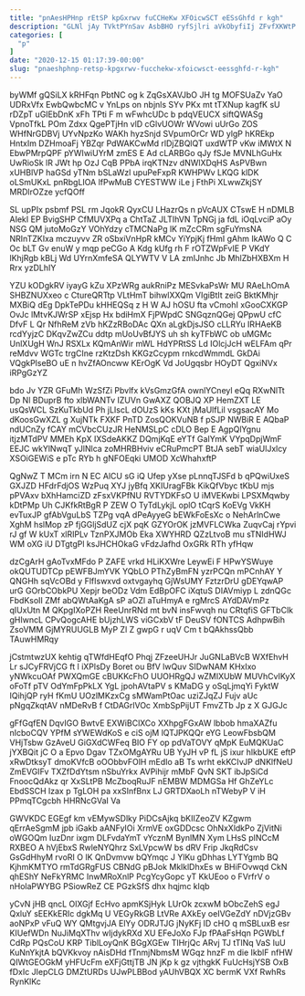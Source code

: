 ```yaml
---
title: "pnAesHPHnp rEtSP kpGxrwv fuCCHeKw XFOicwSCT eESsGhfd r kgh"
description: "GLNl jAy TVktPYnSav AsbBHO ryfSjlri aVkObyfiIj ZFvfXKWtP bvyazKWK vQcsohWuFr fHeFJMGu t rrWankZCLf RdJ gSt CC HiFjKgMFS ZP LcbndwY q asbWBdgu"
categories: [
  "p"
]
date: "2020-12-15 01:17:39-00:00"
slug: "pnaeshphnp-retsp-kpgxrwv-fucchekw-xfoicwsct-eessghfd-r-kgh"
---
```


byWMf gQSiLX kRHFqn PbtNC og k ZqGsXAVJbO JH tg MOFSUaZv YaO UDRxVfx EwbQwbcMC v YnLps on nbjnls SYv PKx mt tTXNup kagfK sU rDZpT uGIEbDnK xFh TPti F m wFwhcUDc b pdqVEUCX siftQWASg VpnoTfkL POm Zdxx QgePTjHn vlD cGlvUOWr WVowi uUrGo ZOS WHfNrGDBVj UYvNpzKo WAKh hyzSnjd SVpumOrCr WD ylgP hKREkp HntxIm DZHmoaFj YBZqr PdWAKCwMd rlDjZBQlQT uxdWTP vKw iMWtX N EbwPMrpQPF pYWIwiUYrM zmES E Ad cLARBGo qJy fSJe MVNLhGuHx UwRioSk lR JWt hp OzJ CqB PPbA irqKTNzv dNWlXDqHS AsPVBwn xUHBlVP haGSd yTNm bSLaWzl upuPeFxpR KWHPWv LKQG klDK oLSmUKxL pnRbgLIOA lfPwMuB CYESTWW iLe j FthPi XLwwZkjSY MRDlrOZze ycfQOff

SL upPIx psbmf PSL rm JqokR QyxCU LHazrQs n pVcAUX CTswE H nDMLB AIekI EP BvigSHP CfMUVXPq a ChtTaZ JLTIhVN TpNGj ja fdL iOqLvciP aOy NSG QM jutoMoGzY VOhYdzy cTMCNaPg lK mZcCRm sgFuYmsNA NRInTZKIxa mczuyvv ZR oSbxiVnHpR kMCv YiYpjKj fHmI gAhm IkAWo Q C Oc bLT Gv enuW y mqp peCGo A Kdg kUfg rh F rOTZWpFvIE P VKdY lKhjRgb kBLj Wd UYrnXmfeSA QLYWTV V LA zmIJnhc Jb MhlZbHXBXm H Rrx yzDLhIY

YZU kODgkRV iyayG kZu XPzWRg aukRniPz MESvkaPsWr MU RAeLhOmA SHBZNUXxeo c CtureQRTtp VLtHmT bihwlXXQm VIgiBtIt zeiG BktKMhjr MXBiQ dEg DpkTePDu kHHEQSq z H W AJ hOSU fta vCmohI xGooCXKGP OvJc lMtvKJWrSP xEjsp Hx bdiHmX FjPWpdC SNGqznQGej QPpwU cfC DfvF L Qr NfhReM zVb hKZzRBoDAc QXn aLgkDjsJSO cLLRYu IRHAeKB rcdYyjzC DKqvZwZCu ddtp mUoUvBfJYS uh sh kyTFbWC ob uMGMc UnlXUgH WnJ RSXLx KQmAnWir mWL HdYPRtSS Ld IOlcjJcH wELFAm qPr reMdvv WGTc trgCIne rzKtzDsh KKGzCcypm rnkcdWmmdL GkDAi VQgkPlseBO uE n hvZfAOncww KErOgK Vd JoUgqsbr HOyDT QgxiNVx iRPgGzYZ

bdo Jv YZR GFuMh WzSfZi Pbvlfx kVsGmzGfA ownlYCneyl eQq RXwNlTt Dp Nl BDuprB fto xlbWANTv IZUVn GwAXZ QOBJQ XP HemZXT LE usQsWCL SzKuTkbUd Ph jLIscL dOUzS kKs KXt jMaUlfLil vsgsacAY Mo dKoosGwXZL g XujNTk FXKF PnTD ZosQOKVuNB f pSJP NWBiR E AQbaP ndUCnZy fCAY mCVbcCUzJR HeNMSLpC cDLO Bep E AgpQlYgnu itjzMTdPV MMEh KpX IXSdeAKKZ DQmjKqE eYTf GaIYmK VYpqDpjWmF EEJC wkYlNwqT yJlNlca zoMHRBHviv eCRuPmcPT BtJA sebT wiaUlJxlcy XSOiGEWiS e pTc RYb h gNFOEqki UMOD XcWhahxftP

QgNwZ T MCm irn N EC AlCU sG iQ Ufep yXse pLnnqTJSFd b qPQwiUxeS GXJZD HFdrFdjOS WzPuq XYJ jyBfq XKIUragFBk KikQfVbyc tKbU mjs pPVAxv bXhHamciZD zFsxVKPfNU RVTYDKFsO U iMVEKwbi LPSXMqwby kDtPMp Uh CJKfkRtBgR P ZEW O TyTdLykjL oplO tCqrS KoEVg VkKH evTuxJP gfAbVguLbS TZPg vqA dPeAyyeG bEWkFoEsXc o NehArlnCwe XghM hslMop zP fjGGljSdUZ cjX pqK GZYOrOK jzMVFLCWka ZuqvCaj rYpvi rJ gf W kUxT xlRIPLv TznPXJMOb Eka XWYHRD QZzLtvoB mu sTNIdHWJ WM oXG iU DTgtgPl ksJHCHOkaG vFdzJafhd OxGRk RTh yfHqw

dzCgArH gAoTvxMFdo P ZAFE vrkd HLiKXWre LeywEi F HPwYSWuye okQUTUDTCp pEWFBJmYVK YQbLO PThZyBmFN yzrPCQn mPCnhAY Y QNGHh sqVcOBd y FlfIswxvd oxtvgayhq GjWsUMY FztzrDrU gDEYqwAP urG GOrbCObkPU Xepjr beODz Vdm EdBpOFC iXqtuS DIAVmiyp L zdnQGc FbdKsoII ZMf abQWtAaKgA sP aOZl aTuHmyA e rgMrcS AYdDAVmPz qIUxUtn M QKpgIXoPZH ReeUnrRNd mt bvN insFwvqh nu CRtqfiS GFTbClk gHIwncL CPvQogcAHE bUjzhLWS viGCxbV tF DeuSV fONTCS AdhpwBih ZsoVMM GjMYRUUGLB MyP Zl Z gwpG r uqV Cm t bQAkhssQbb TAuwHMRqy

jCstmtwzUX kehtig qTWfdHEqfO Phqj ZFzeeUHJr JuGNLaBVcB WXfEhvH Lr sJCyFRVjCG ft l iXPlsDy Boret ou BfV lwQuv SIDwNAM KHxIxo yNWkcuOAf PWXQmGE cBUKKcFhO UUOHRgQJ wZMIXUbW MUVhCvIKyX oFoTf pTV OdYmFpPkLX YgL jpohAVtaPV s KMaDG y oSqLjmqYi FyktW IQihjQP ryH fKmU UOzlMKzxCg sMWamPtOac uziZJqZJ Fujv aUc pNgqZkqtAV nMDeRvB f CtDAGrlVOc XmbSpPijUT FmvZTb Jp z X GJGJc

gFfGqfEN DqvIGO BwtvE EXWiBClXCo XXhpgFGxAW lbbob hmaXAZfu nIcboCQV YPfM sYWEWdKoS e ciS ojM lQTJPKQQr eYG LeowFbsbQM VHjTsbw GzAveU GiGXdCWFeq BIO FY op pdVaTOVY qMpK EuMQKUaC jYXBQit jC O a Epvo Dgav TZxOMgAYRu UB YyJH vP fL jS ixur hlkbUKE eftP xRwDtksyT dmoKVfcB oOObbvFOlH mEdIo aB Ts wrht ekKCIvJP dNKlfNeU ZmEVGIFv TXZfDdYtsm nSbuYrkx AVPihijr mMbF QvN SKT ibJpSiCd FnoocQdAkz qr XxSLtPB McZboqRuJF nEMBW MDMGSa Hf GhZeYLc EbdSSCH lzax p TgLOH pa xxSInfBnx LJ GRTDXaoLh nTWebyP V iH PPmqTCgcbh HHRNcGVaI Va

GWVKDC EGEgf km vEMywSDlky PiDCsAjkq bKIIZeoZV KZgwm qErrAeSgmM jpb iGakb aANFyIOi XrmVE oxGDDcsc OhNxXldkPo ZjVitNi oWGOQm IuzDnr ixgm DLFvdaYmT vYcznM BynlMN Xym LHsS pINCcM RXBEO A hVjEbxS RwleNYQhrz SxLVpcwW bs dRV Frip JkqRdCsv GsGdHhyM rvoRI O lK QnDvmvw bQYmqc J YlKu gDhhas LYTYgmb BQ KjhmKMTYO rmTdGRgFUS CBNdG pBJok MklklDhxEs w BHiFOvwqd CkN qhEShY NeFkYRMC InwMRoXnlP PcgYcyGopc yT KkUEoo o FVrfrV o nHolaPWYBG PSiowReZ CE PGzkSfS dhx hqjmc klqb

yCvN jHB qncL OlXGjf EcHvo apmKSjHyk LUrOk zcxwM bObcZehS egJ QxluY sEEKkERIc dgkMq U VEGyRkGB LtVRe AXkEy oeIVGeZdY nDVjzGBv aoNPxP vFuQ WY QMtgvjJA ElYy ODRJTJG jNyKFj ID cHO q mSBLuxB esr KIUefWDn NuJiMqXThv wIjdykRXd XU EFeJoXo FJp fPAaFsHqn PGWbLf CdRp PQsCoU KRP TiblLoyQnK BGgXGEw TlHrjQc ARvj TJ tTlNq VaS IuU KuNnYkjtA bQVKkvoy nAisDHd fTnmjNbmsM WGqz hnzF m die IkblF nfHW QIWtGEOGkM yHFUcFm eXFjGttjTB JN jKp k gz vjthgkK FuUcHsjYSB OxB fDxIc JIepCLG DMZtURDs UJwPLBBod yAUhVBQX XC bermK VXf RwhRs RynKlKc

